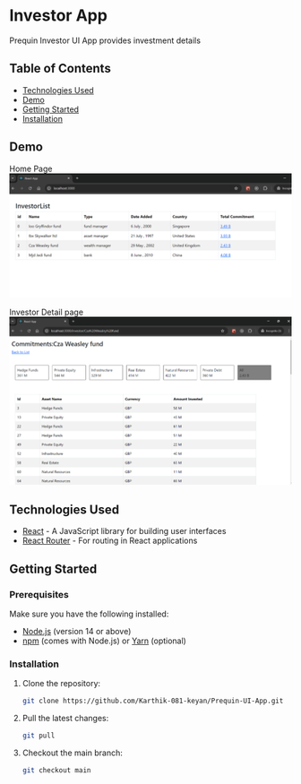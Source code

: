 # Investor App

Prequin Investor UI App provides investment details

## Table of Contents

- [Technologies Used](#technologies-used)
- [Demo](#demo)
- [Getting Started](#getting-started)
- [Installation](#installation)

## Demo

Home Page
![Home Page](image.png)

Investor Detail page
![Investor Detail Page](image-1.png)

## Technologies Used

- [React](https://reactjs.org/) - A JavaScript library for building user interfaces
- [React Router](https://reactrouter.com/) - For routing in React applications

## Getting Started

### Prerequisites

Make sure you have the following installed:

- [Node.js](https://nodejs.org/) (version 14 or above)
- [npm](https://www.npmjs.com/) (comes with Node.js) or [Yarn](https://yarnpkg.com/) (optional)

### Installation

1. Clone the repository:

   ```bash
   git clone https://github.com/Karthik-081-keyan/Prequin-UI-App.git
   ```

2. Pull the latest changes:

   ```bash
   git pull
   ```

3. Checkout the main branch:

   ```bash
   git checkout main
   ```
